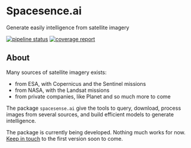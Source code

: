 # Spacesence.ai
Generate easily intelligence from satellite imagery

[![pipeline status](https://gitlab.com/spacesense/spacesense/badges/master/pipeline.svg)](https://gitlab.com/spacesense/spacesense/commits/master)
[![coverage report](https://gitlab.com/spacesense/spacesense/badges/master/coverage.svg)](https://gitlab.com/spacesense/spacesense/commits/master)

## About
Many sources of satellite imagery exists:
* from ESA, with Copernicus and the Sentinel missions
* from NASA, with the Landsat missions
* from private companies, like Planet and so much more to come

The package `spacesense.ai` give the tools to query, download, process images from several sources, and build efficient models to generate intelligence.

The package is currently  being developed. 
Nothing much works for now.
[Keep in touch](https://www.spacesense.ai/) to the first version soon to come.